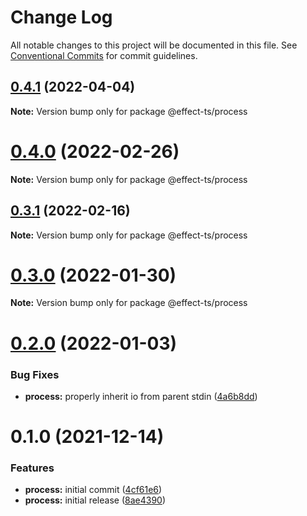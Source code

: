 # Change Log

All notable changes to this project will be documented in this file.
See [Conventional Commits](https://conventionalcommits.org) for commit guidelines.

## [0.4.1](https://github.com/Effect-TS/process/compare/@effect-ts/process@0.4.0...@effect-ts/process@0.4.1) (2022-04-04)

**Note:** Version bump only for package @effect-ts/process





# [0.4.0](https://github.com/Effect-TS/process/compare/@effect-ts/process@0.3.1...@effect-ts/process@0.4.0) (2022-02-26)

**Note:** Version bump only for package @effect-ts/process





## [0.3.1](https://github.com/Effect-TS/process/compare/@effect-ts/process@0.3.0...@effect-ts/process@0.3.1) (2022-02-16)

**Note:** Version bump only for package @effect-ts/process





# [0.3.0](https://github.com/Effect-TS/process/compare/@effect-ts/process@0.2.0...@effect-ts/process@0.3.0) (2022-01-30)

**Note:** Version bump only for package @effect-ts/process





# [0.2.0](https://github.com/Effect-TS/process/compare/@effect-ts/process@0.1.0...@effect-ts/process@0.2.0) (2022-01-03)


### Bug Fixes

* **process:** properly inherit io from parent stdin ([4a6b8dd](https://github.com/Effect-TS/process/commit/4a6b8ddf8b4263c908cdff20a80e1db1245b210b))





# 0.1.0 (2021-12-14)


### Features

* **process:** initial commit ([4cf61e6](https://github.com/Effect-TS/process/commit/4cf61e61b45109d1e500be42b7e82585031673af))
* **process:** initial release ([8ae4390](https://github.com/Effect-TS/process/commit/8ae43903654c389bcf76f6e945a175d94286d571))
